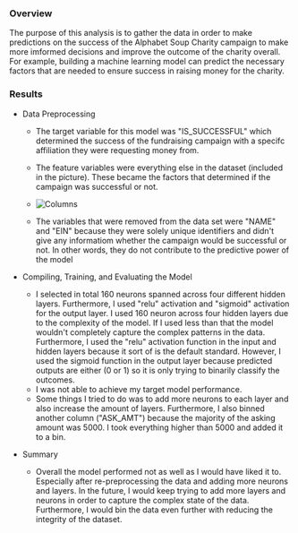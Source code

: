 ### Overview 
The purpose of this analysis is to gather the data in order to make predictions on the success of the Alphabet Soup Charity campaign to make more imformed decisions and improve the outcome of the charity overall. For example, building a machine learning model can predict the necessary factors that are needed to ensure success in raising money for the charity. 
### Results
* Data Preprocessing
    * The target variable for this model was "IS_SUCCESSFUL" which determined the success of the fundraising campaign with a specifc affiliation they were requesting money from.

    * The feature variables were everything else in the dataset (included in the picture). These became the factors that determined if the campaign was successful or not.
      
   * ![Columns](https://github.com/chris-levine/deep-learning-challenge/assets/143342297/96ee9b81-ea52-4296-877a-45d4c6daf72d)

    * The variables that were removed from the data set were "NAME" and "EIN" because they were solely unique identifiers and didn't give any informatiom whether the campaign would be successful or not. In other words, they do not contribute to the predictive power of the model

* Compiling, Training, and Evaluating the Model
    * I selected in total 160 neurons spanned across four different hidden layers. Furthermore, I used "relu" activation and "sigmoid" activation for the output layer. I used 160 neuron across four hidden layers due to the complexity of the model. If I used less than that the model wouldn't completely capture the complex patterns in the data. Furthermore, I used the "relu" activation function in the input and hidden layers because it sort of is the default standard. However, I used the sigmoid function in the output layer because predicted outputs are either (0 or 1) so it is only trying to binarily classify the outcomes. 
    * I was not able to achieve my target model performance.
    * Some things I tried to do was to add more neurons to each layer and also increase the amount of layers. Furthermore, I also binned another column ("ASK_AMT") because the majority of the asking amount was 5000. I took everything higher than 5000 and added it to a bin. 

* Summary
    * Overall the model performed not as well as I would have liked it to. Especially after re-preprocessing the data and adding more neurons and layers. In the future, I would keep trying to add more layers and neurons in order to capture the complex state of the data. Furthermore, I would bin the data even further with reducing the integrity of the dataset.
